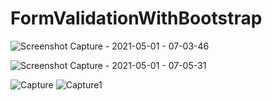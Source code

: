 # FormValidationWithBootstrap

![Screenshot Capture - 2021-05-01 - 07-03-46](https://user-images.githubusercontent.com/80150887/116785162-ef106e80-aa4c-11eb-982b-cc7b7ba1cfe4.png)

![Screenshot Capture - 2021-05-01 - 07-05-31](https://user-images.githubusercontent.com/80150887/116785164-f0da3200-aa4c-11eb-9f8b-a052e245beb6.png)

![Capture](https://user-images.githubusercontent.com/80150887/116785172-f8014000-aa4c-11eb-86fb-1e3e9cbcbb08.PNG)
![Capture1](https://user-images.githubusercontent.com/80150887/116785175-fafc3080-aa4c-11eb-9912-56836112d8d7.PNG)
